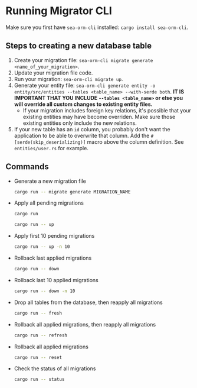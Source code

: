 # Running Migrator CLI

Make sure you first have `sea-orm-cli` installed: `cargo install sea-orm-cli`.

## Steps to creating a new database table

1. Create your migration file: `sea-orm-cli migrate generate <name_of_your_migration>`.
2. Update your migration file code.
3. Run your migration: `sea-orm-cli migrate up`.
4. Generate your entity file: `sea-orm-cli generate entity -o entity/src/entities --tables <table_name> --with-serde both`. **IT IS IMPORTANT THAT YOU INCLUDE `--tables <table_name>` or else you will override all custom changes to existing entity files.**
    - If your migration includes foreign key relations, it's possible that your existing entities may have become overriden. Make sure those existing entities only include the new relations.
5. If your new table has an `id` column, you probably don't want the application to be able to overwrite that column. Add the `#[serde(skip_deserializing)]` macro above the column definition. See `entities/user.rs` for example.

## Commands

- Generate a new migration file
    ```sh
    cargo run -- migrate generate MIGRATION_NAME
    ```
- Apply all pending migrations
    ```sh
    cargo run
    ```
    ```sh
    cargo run -- up
    ```
- Apply first 10 pending migrations
    ```sh
    cargo run -- up -n 10
    ```
- Rollback last applied migrations
    ```sh
    cargo run -- down
    ```
- Rollback last 10 applied migrations
    ```sh
    cargo run -- down -n 10
    ```
- Drop all tables from the database, then reapply all migrations
    ```sh
    cargo run -- fresh
    ```
- Rollback all applied migrations, then reapply all migrations
    ```sh
    cargo run -- refresh
    ```
- Rollback all applied migrations
    ```sh
    cargo run -- reset
    ```
- Check the status of all migrations
    ```sh
    cargo run -- status
    ```

